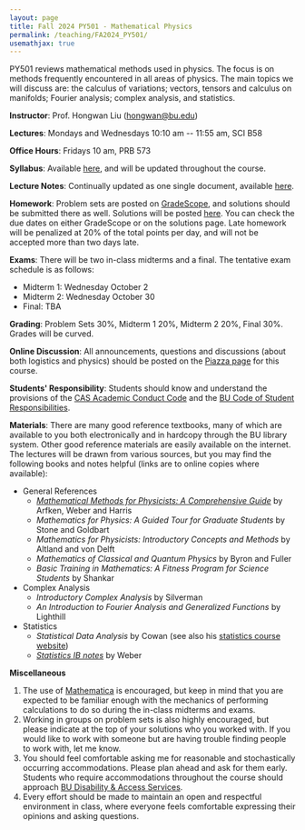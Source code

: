 ```yaml
---
layout: page
title: Fall 2024 PY501 - Mathematical Physics
permalink: /teaching/FA2024_PY501/
usemathjax: true
---
```

<script>
MathJax = {
  tex: {
    inlineMath: [['$', '$'], ['\\(', '\\)']]
  }
};
</script>
<script id="MathJax-script" async
  src="https://cdn.jsdelivr.net/npm/mathjax@3/es5/tex-chtml.js">
</script>

PY501 reviews mathematical methods used in physics. The focus is on methods frequently encountered in all areas of physics. The main topics we will discuss are: the calculus of variations; vectors, tensors and calculus on manifolds; Fourier analysis; complex analysis, and statistics. 

**Instructor**: Prof. Hongwan Liu (hongwan@bu.edu) 

**Lectures**: Mondays and Wednesdays 10:10 am -- 11:55 am, SCI B58

**Office Hours**: Fridays 10 am, PRB 573

**Syllabus**: Available [here](/teaching/FA2024_PY501_syllabus), and will be updated throughout the course. 

**Lecture Notes**: Continually updated as one single document, available [here](/images/PY501_FA2024.pdf). 

**Homework**: Problem sets are posted on [GradeScope](https://www.gradescope.com), and solutions should be submitted there as well. Solutions will be posted [here](/teaching/FA2024_PY501_psets). You can check the due dates on either GradeScope or on the solutions page. Late homework will be penalized at 20% of the total points per day, and will not be accepted more than two days late. 

**Exams**: There will be two in-class midterms and a final. The tentative exam schedule is as follows: 
- Midterm 1: Wednesday October 2
- Midterm 2: Wednesday October 30
- Final: TBA

**Grading**: Problem Sets 30%, Midterm 1 20%, Midterm 2 20%, Final 30%. Grades will be curved. 

**Online Discussion**: All announcements, questions and discussions (about both logistics and physics) should be posted on the [Piazza page](https://piazza.com/bu/fall2024/py501/info) for this course. 

**Students' Responsibility**: Students should know and understand the provisions of the [CAS Academic Conduct Code](https://www.bu.edu/academics/cas/policies/academic-conduct/) and the [BU Code of Student Responsibilities](https://www.bu.edu/dos/policies/student-responsibilities/).

**Materials**: There are many good reference textbooks, many of which are available to you both electronically and in hardcopy through the BU library system. Other good reference materials are easily available on the internet. The lectures will be drawn from various sources, but you may find the following books and notes helpful (links are to online copies where available): 

- General References
  - [*Mathematical Methods for Physicists: A Comprehensive Guide*](https://bu.primo.exlibrisgroup.com/permalink/01BOSU_INST/u1o13f/alma99208716563001161) by Arfken, Weber and Harris
  - *Mathematics for Physics: A Guided Tour for Graduate Students* by Stone and Goldbart
  - *Mathematics for Physicists: Introductory Concepts and Methods* by Altland and von Delft
  - *Mathematics of Classical and Quantum Physics* by Byron and Fuller 
  - *Basic Training in Mathematics: A Fitness Program for Science Students* by Shankar
- Complex Analysis
  - *Introductory Complex Analysis* by Silverman
  - *An Introduction to Fourier Analysis and Generalized Functions* by Lighthill
- Statistics
  - *Statistical Data Analysis* by Cowan (see also his [statistics course website](https://www.pp.rhul.ac.uk/~cowan/stat_course.html))
  - [*Statistics IB notes*](https://www.statslab.cam.ac.uk/~rrw1/stats/) by Weber

**Miscellaneous**
1. The use of [Mathematica](https://www.bu.edu/tech/services/cccs/desktop/distribution/mathsci/mathematica/) is encouraged, but keep in mind that you are expected to be familiar enough with the mechanics of performing calculations to do so during the in-class midterms and exams. 
2. Working in groups on problem sets is also highly encouraged, but please indicate at the top of your solutions who you worked with. If you would like to work with someone but are having trouble finding people to work with, let me know. 
3. You should feel comfortable asking me for reasonable and stochastically occurring accommodations. Please plan ahead and ask for them early. Students who require accommodations throughout the course should approach [BU Disability & Access Services](https://www.bu.edu/disability/accommodations/). 
4. Every effort should be made to maintain an open and respectful environment in class, where everyone feels comfortable expressing their opinions and asking questions. 